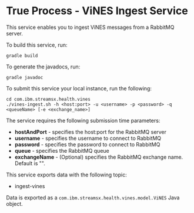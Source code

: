 # True Process - ViNES Ingest Service


This service enables you to ingest ViNES messages from a RabbitMQ server. 

To build this service, run: 

	gradle build

To generate the javadocs, run:
	
	gradle javadoc 

To submit this service your local instance, run the following:

	cd com.ibm.streamsx.health.vines
	./vines-ingest.sh -h <host:port> -u <username> -p <password> -q <queueName> [-e <exchange_name>]

The service requires the following submission time parameters: 

 * **hostAndPort** - specifies the host:port for the RabbitMQ server
 * **username** - specifies the username to connect to RabbitMQ
 * **password** - specifies the password to connect to RabbitMQ
 * **queue** - specifies the RabbitMQ queue
 * **exchangeName** - (Optional) specifies the RabbitMQ exchange name. Default is "". 

This service exports data with the following topic: 

 * ingest-vines

Data is exported as a `com.ibm.streamsx.health.vines.model.ViNES` Java object.

